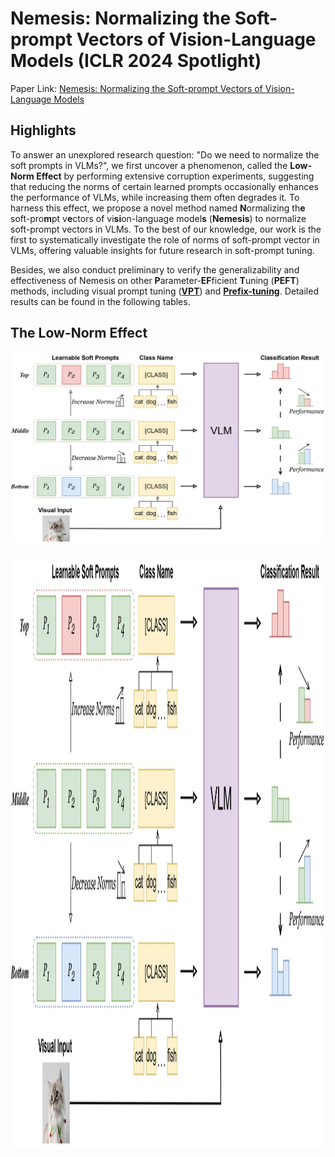 # Nemesis: Normalizing the Soft-prompt Vectors of Vision-Language Models (ICLR 2024 Spotlight)

Paper Link: [Nemesis: Normalizing the Soft-prompt Vectors of Vision-Language Models](https://openreview.net/pdf?id=zmJDzPh1Dm)

## Highlights

To answer an unexplored research question: "Do we need to normalize the soft prompts in VLMs?", 
we first uncover a phenomenon, called the **Low-Norm Effect** by performing extensive corruption experiments,
suggesting that reducing the norms of certain learned prompts occasionally enhances the performance of VLMs,
while increasing them often degrades it.
To harness this effect, we propose a novel method named **N**ormalizing th**e** soft-pro**m**pt v**e**ctors of vi**si**on-language model**s** (**Nemesis**) to normalize soft-prompt vectors in VLMs. 
To the best of our knowledge, our work is the first to systematically investigate the role of norms of soft-prompt vector in VLMs,
offering valuable insights for future research in soft-prompt tuning.

Besides, we also conduct preliminary to verify the generalizability and effectiveness of Nemesis on other **P**arameter-**EF**ficient **T**uning (**PEFT**) methods,
including visual prompt tuning ([**VPT**](https://github.com/KMnP/vpt)) and [**Prefix-tuning**](https://github.com/XiangLi1999/PrefixTuning). 
Detailed results can be found in the following tables.

## The Low-Norm Effect
![Diagram of the Low-Norm Effect](./figures/low_norm_effect.jpg)

 <img src="./figures/low_norm_effect.jpg" style="text-align: center" width = "1520" height = "952" alt="Diagram of the Low-Norm Effect"  >





[//]: # ()
[//]: # (This repo contains the codebase of a series of research projects focused on adapting vision-language models like [CLIP]&#40;https://arxiv.org/abs/2103.00020&#41; to downstream datasets via *prompt learning*:)

[//]: # ()
[//]: # (* [Conditional Prompt Learning for Vision-Language Models]&#40;https://arxiv.org/abs/2203.05557&#41;, in CVPR, 2022.)

[//]: # (* [Learning to Prompt for Vision-Language Models]&#40;https://arxiv.org/abs/2109.01134&#41;, IJCV, 2022.)

[//]: # ()
[//]: # (## Updates)

[//]: # ()
[//]: # (- **07.10.2022**: Just added to both [CoOp]&#40;https://arxiv.org/abs/2109.01134&#41; and [CoCoOp]&#40;https://arxiv.org/abs/2203.05557&#41; &#40;in their appendices&#41; the results on the newly proposed DOSCO &#40;DOmain Shift in COntext&#41; benchmark, which focuses on contextual domain shift and covers a diverse set of classification problems. &#40;The paper about DOSCO is [here]&#40;https://arxiv.org/abs/2209.07521&#41; and the code for running CoOp/CoCoOp on DOSCO is [here]&#40;https://github.com/KaiyangZhou/on-device-dg&#41;.&#41;)

[//]: # ()
[//]: # (- **17.09.2022**: [Call for Papers]&#40;https://kaiyangzhou.github.io/assets/cfp_ijcv_lvms.html&#41;: IJCV Special Issue on *The Promises and Dangers of Large Vision Models*.)

[//]: # ()
[//]: # (- **16.07.2022**: CoOp has been accepted to IJCV for publication!)

[//]: # ()
[//]: # (- **10.06.2022**: Our latest work, [Neural Prompt Search]&#40;https://arxiv.org/abs/2206.04673&#41;, has just been released on arxiv. It provides a novel perspective for fine-tuning large vision models like [ViT]&#40;https://arxiv.org/abs/2010.11929&#41;, so please check it out if you're interested in parameter-efficient fine-tuning/transfer learning. The code is also made public [here]&#40;https://github.com/Davidzhangyuanhan/NOAH&#41;.)

[//]: # ()
[//]: # (- **08.06.2022**: If you're looking for the code to draw the few-shot performance curves &#40;like the ones we show in the CoOp's paper&#41;, see `draw_curves.py`.)

[//]: # ()
[//]: # (- **09.04.2022**: The pre-trained weights of CoOp on ImageNet are released [here]&#40;#pre-trained-models&#41;.)

[//]: # ()
[//]: # (- **11.03.2022**: The code of our CVPR'22 paper, "[Conditional Prompt Learning for Vision-Language Models]&#40;https://arxiv.org/abs/2203.05557&#41;," is released.)

[//]: # ()
[//]: # (- **15.10.2021**: We find that the `best_val` model and the `last_step` model achieve similar performance, so we set `TEST.FINAL_MODEL = "last_step"` for all datasets to save training time. Why we used `best_val`: the &#40;[tiny]&#40;https://github.com/KaiyangZhou/CoOp/blob/main/datasets/oxford_pets.py#L32&#41;&#41; validation set was designed for the linear probe approach, which requires extensive tuning for its hyperparameters, so we used the `best_val` model for CoOp as well for fair comparison &#40;in this way, both approaches have access to the validation set&#41;.)

[//]: # ()
[//]: # (- **09.10.2021**: Important changes are made to Dassl's transforms.py. Please pull the latest commits from https://github.com/KaiyangZhou/Dassl.pytorch and this repo to make sure the code works properly. In particular, 1&#41; `center_crop` now becomes a default transform in testing &#40;applied after resizing the smaller edge to a certain size to keep the image aspect ratio&#41;, and 2&#41; for training, `Resize&#40;cfg.INPUT.SIZE&#41;` is deactivated when `random_crop` or `random_resized_crop` is used. Please read this [issue]&#40;https://github.com/KaiyangZhou/CoOp/issues/8&#41; on how these changes might affect the performance.)

[//]: # ()
[//]: # (- **18.09.2021**: We have fixed an error in Dassl which could cause a training data loader to have zero length &#40;so no training will be performed&#41; when the dataset size is smaller than the batch size &#40;due to `drop_last=True`&#41;. Please pull the latest commit for Dassl &#40;>= `8eecc3c`&#41;. This error led to lower results for CoOp in EuroSAT's 1- and 2-shot settings &#40;others are all correct&#41;. We will update the paper on arxiv to fix this error.)

[//]: # ()
[//]: # (## How to Install)

[//]: # (This code is built on top of the awesome toolbox [Dassl.pytorch]&#40;https://github.com/KaiyangZhou/Dassl.pytorch&#41; so you need to install the `dassl` environment first. Simply follow the instructions described [here]&#40;https://github.com/KaiyangZhou/Dassl.pytorch#installation&#41; to install `dassl` as well as PyTorch. After that, run `pip install -r requirements.txt` under `CoOp/` to install a few more packages required by [CLIP]&#40;https://github.com/openai/CLIP&#41; &#40;this should be done when `dassl` is activated&#41;. Then, you are ready to go.)

[//]: # ()
[//]: # (Follow [DATASETS.md]&#40;DATASETS.md&#41; to install the datasets.)

[//]: # ()
[//]: # (## How to Run)

[//]: # ()
[//]: # (Click a paper below to see the detailed instructions on how to run the code to reproduce the results.)

[//]: # ()
[//]: # (* [Learning to Prompt for Vision-Language Models]&#40;COOP.md&#41;)

[//]: # (* [Conditional Prompt Learning for Vision-Language Models]&#40;COCOOP.md&#41;)

[//]: # ()
[//]: # (## Models and Results)

[//]: # ()
[//]: # (- The pre-trained weights of CoOp &#40;both M=16 & M=4&#41; on ImageNet based on RN50, RN101, ViT-B/16 and ViT-B/32 can be downloaded altogether via this [link]&#40;https://drive.google.com/file/d/18ypxfd82RR0pizc5MM1ZWDYDk4j0BtPF/view?usp=sharing&#41;. The weights can be used to reproduce the results in Table 1 of CoOp's paper &#40;i.e., the results on ImageNet and its four variants with domain shift&#41;. To load the weights and run the evaluation code, you will need to specify `--model-dir` and `--load-epoch` &#40;see this [script]&#40;https://github.com/KaiyangZhou/CoOp/blob/main/scripts/eval.sh&#41; for example&#41;.)

[//]: # (- The raw numerical results can be found at this [google drive link]&#40;https://docs.google.com/spreadsheets/d/12_kaFdD0nct9aUIrDoreY0qDunQ9q9tv/edit?usp=sharing&ouid=100312610418109826457&rtpof=true&sd=true&#41;.)

[//]: # ()
[//]: # (## Citation)

[//]: # (If you use this code in your research, please kindly cite the following papers)

[//]: # ()
[//]: # (```bash)

[//]: # (@inproceedings{zhou2022cocoop,)

[//]: # (    title={Conditional Prompt Learning for Vision-Language Models},)

[//]: # (    author={Zhou, Kaiyang and Yang, Jingkang and Loy, Chen Change and Liu, Ziwei},)

[//]: # (    booktitle={IEEE/CVF Conference on Computer Vision and Pattern Recognition &#40;CVPR&#41;},)

[//]: # (    year={2022})

[//]: # (})

[//]: # ()
[//]: # (@article{zhou2022coop,)

[//]: # (    title={Learning to Prompt for Vision-Language Models},)

[//]: # (    author={Zhou, Kaiyang and Yang, Jingkang and Loy, Chen Change and Liu, Ziwei},)

[//]: # (    journal={International Journal of Computer Vision &#40;IJCV&#41;},)

[//]: # (    year={2022})

[//]: # (})

[//]: # (```)
